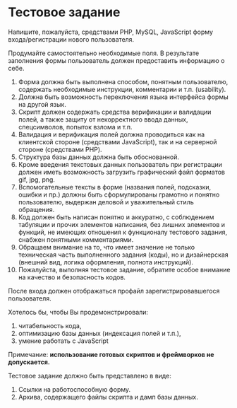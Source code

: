 # Тестовое задание

Напишите, пожалуйста, средствами PHP, MySQL, JavaScript форму входа/регистрации нового пользователя. 

Продумайте самостоятельно необходимые поля. В результате заполнения формы пользователь должен предоставить информацию о себе. 
  
1. Форма должна быть выполнена способом, понятным пользователю, содержать необходимые инструкции, комментарии и т.п. (usability). 
2. Должна быть возможность переключения языка интерфейса формы на другой язык.
3. Скрипт должен содержать средства верификации и валидации полей, а также защиту от некорректного ввода данных, спецсимволов, попыток взлома и т.п. 
4. Валидация и верификация полей должна проводиться как на клиентской стороне (средствами JavaScript), так и на серверной стороне (средствами PHP).  
5. Структура базы данных должна быть обоснованной. 
6. Кроме введения текстовых данных пользователь при регистрации должен иметь возможность загрузить графический файл форматов gif, jpg, png. 
7. Вспомогательные тексты в форме (названия полей, подсказки, ошибки и пр.) должны быть сформулированы грамотно и понятно пользователю, выдержан деловой и уважительный стиль обращения.
8. Код должен быть написан понятно и аккуратно, с соблюдением табуляции и прочих элементов написания, без лишних элементов и функций, не имеющих отношения к функционалу тестового задания, снабжен понятными комментариями.
9. Обращаем внимание на то, что имеет значение не только техническая часть выполненного задания (коды), но и дизайнерская (внешний вид, логика оформления, полнота инструкций).
10. Пожалуйста, выполняя тестовое задание, обратите особое внимание на качество и безопасность кодов.
  
После входа должен отображаться профайл зарегистрировавшегося пользователя. 
  
Хотелось бы, чтобы Вы продемонстрировали:

1. читабельность кода,
2. оптимизацию базы данных (индексация полей и т.п.),
3. умение работать с JavaScript

Примечание: **использование готовых скриптов и фреймворков не допускается.**
  
Тестовое задание должно быть представлено в виде:

1. Ссылки на работоспособную форму.
2. Архива, содержащего файлы скрипта и дамп базы данных.